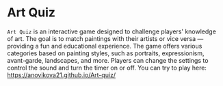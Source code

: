 # Art Quiz

`Art Quiz` is an interactive game designed to challenge players' knowledge of art. The goal is to match paintings with their artists or vice versa — providing a fun and educational experience. The game offers various categories based on painting styles, such as portraits, expressionism, avant-garde, landscapes, and more. Players can change the settings to control the sound and turn the timer on or off.
You can try to play here: https://anovikova21.github.io/Art-quiz/
